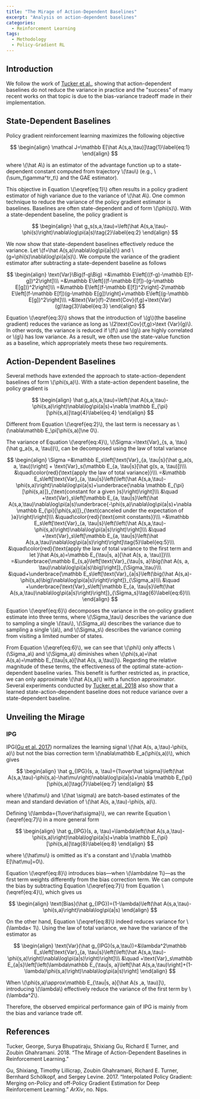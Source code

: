 ```yaml
---
title: "The Mirage of Action-Dependent Baselines"
excerpt: "Analysis on action-dependent baselines"
categories:
  - Reinforcement Learning
tags:
  - Methodology
  - Policy-Gradient RL
---
```


## Introduction

We follow the work of [Tucker et al.](#ref1), showing that action-dependent baselines do not reduce the variance in practice and the "success" of many recent works on that topic is due to the bias-variance tradeoff made in their implementation.

## State-Dependent Baselines

Policy gradient reinforcement learning maximizes the following objective

$$
\begin{align}
\mathcal J=\mathbb E[\hat A(s,a,\tau)]\tag{1}\label{eq:1}
\end{align}
$$

where \\(\hat A\\) is an estimator of the advantage function up to a state-dependent constant computed from trajectory \\(\tau\\) (e.g., \\(\sum_t\gamma^tr_t\\) and the GAE estimator).

This objective in Equation \\(\eqref{eq:1}\\) often results in a policy gradient estimator of high variance due to the variance of \\(\hat A\\). One common technique to reduce the variance of the policy gradient estimator is baselines. Baselines are often state-dependent and of form \\(\phi(s)\\). With a state-dependent baseline, the policy gradient is

$$
\begin{align}
\hat g_s(s,a,\tau)=\left(\hat A(s,a,\tau)-\phi(s)\right)\nabla\log\pi(a|s)\tag{2}\label{eq:2}
\end{align}
$$

We now show that state-dependent baselines effectively reduce the variance. Let \\(f=\hat A(s,a)\nabla\log\pi(a|s)\\) and \\(g=\phi(s)\nabla\log\pi(a|s)\\). We compute the variance of the gradient estimator after subtracting a state-dependent baseline as follows

$$
\begin{align}
\text{Var}\Big(f-g\Big)
=&\mathbb E\left[((f-g)-\mathbb E[f-g])^2\right]\\\
=&\mathbb E\left[((f-\mathbb E[f])-(g-\mathbb E[g]))^2\right]\\\
=&\mathbb E\left[(f-\mathbb E[f])^2\right]-2\mathbb E\left[(f-\mathbb E[f])(g-\mathbb E[g])\right]+\mathbb E\left[(g-\mathbb E[g])^2\right]\\\
=&\text{Var}(f)-2\text{Cov}(f,g)+\text{Var}(g)\tag{3}\label{eq:3}
\end{align}
$$

Equation \\(\eqref{eq:3}\\) shows that the introduction of \\(g\\)(the baseline gradient) reduces the variance as long as \\(2\text{Cov}(f,g)>\text {Var}(g)\\). In other words, the variance is reduced if \\(f\\) and \\(g\\) are highly correlated or \\(g\\) has low variance. As a result, we often use the state-value function as a baseline, which appropriately meets these two requirements.

## Action-Dependent Baselines

Several methods have extended the approach to state-action-dependent baselines of form \\(\phi(s,a)\\). With a state-action dependent baseline, the policy gradient is

$$
\begin{align}
\hat g_a(s,a,\tau)=\left(\hat A(s,a,\tau)-\phi(s,a)\right)\nabla\log\pi(a|s)+\nabla \mathbb E_{\pi}[\phi(s,a)]\tag{4}\label{eq:4}
\end{align}
$$

Different from Equation \\(\eqref{eq:2}\\), the last term is necessary as \\(\nabla\mathbb E_\pi[\phi(s,a)]\ne 0\\).

The variance of Equation \\(\eqref{eq:4}\\), \\(\Sigma:=\text{Var}_{s, a, \tau}(\hat g_a(s, a, \tau))\\), can be decomposed using the law of total variance

$$
\begin{align}
\Sigma
=&\mathbb E_s\left[\text{Var}_{a, \tau|s}(\hat g_a(s, a, \tau))\right] + \text{Var}_s(\mathbb E_{a, \tau|s}[\hat g(s, a, \tau)])\\\
&\quad\color{red}{\text{apply the law of total variance}}\\\
=&\mathbb E_s\left[\text{Var}_{a, \tau|s}\left(\left(\hat A(s,a,\tau)-\phi(s,a)\right)\nabla\log\pi(a|s)+\underbrace{\nabla \mathbb E_{\pi}[\phi(s,a)]}_{\text{constant for a given }s}\right)\right]\\\
&\quad +\text{Var}_s\left[\mathbb E_{a, \tau|s}\left(\hat A(s,a,\tau)\nabla\log\pi(a|s)\underbrace{-\phi(s,a)\nabla\log\pi(a|s)+\nabla \mathbb E_{\pi}[\phi(s,a)]}_{\text{canceled under the expectation of }a}\right)\right]\\\
&\quad\color{red}{\text{omit constants}}\\\
=&\mathbb E_s\left[\text{Var}_{a, \tau|s}\left(\left(\hat A(s,a,\tau)-\phi(s,a)\right)\nabla\log\pi(a|s)\right)\right]\\\
&\quad +\text{Var}_s\left[\mathbb E_{a, \tau|s}\left(\hat A(s,a,\tau)\nabla\log\pi(a|s)\right)\right]\tag{5}\label{eq:5}\\\
&\quad\color{red}{\text{apply the law of total variance to the first term and let }\hat A(s,a)=\mathbb E_{\tau|s, a}[\hat A(s, a, \tau)]}\\\
=&\underbrace{\mathbb E_{s,a}\left[\text{Var}_{\tau|s, a}\big(\hat A(s, a, \tau)\nabla\log\pi(a|s)\big)\right]}_{\Sigma_\tau}\\\
&\quad+\underbrace{\mathbb E_s\left[\text{Var}_{a|s}\left(\big(\hat A(s,a)-\phi(s,a)\big)\nabla\log\pi(a|s)\right)\right]}_{\Sigma_a}\\\
&\quad +\underbrace{\text{Var}_s\left[\mathbb E_{a, \tau|s}\left(\hat A(s,a,\tau)\nabla\log\pi(a|s)\right)\right]}_{\Sigma_s}\tag{6}\label{eq:6}\\\
\end{align}
$$

Equation \\(\eqref{eq:6}\\) decomposes the variance in the on-policy gradient estimate into three terms, where \\(\Sigma_\tau\\) describes the variance due to sampling a single \\(\tau\\), \\(\Sigma_a\\) describes the variance due to sampling a single \\(a\\), and \\(\Sigma_s\\) describes the variance coming from visiting a limited number of states.

From Equation \\(\eqref{eq:6}\\), we can see that \\(\phi\\) only affects \\(\Sigma_a\\) and \\(\Sigma_a\\) diminishes when \\(\phi(s,a)=\hat A(s,a)=\mathbb E_{\tau|s,a}[\hat A(s, a,\tau)]\\). Regarding the relative magnitude of these terms, the effectiveness of the optimal state-action-dependent baseline varies. This benefit is further restricted as, in practice, we can only approximate \\(\hat A(s,a)\\) with a function approximator. Several experiments conducted by [Tucker et al. 2018](#ref1) also show that a learned state-action-dependent baseline does not reduce variance over a state-dependent baseline.

## Unveiling the Mirage

### IPG

IPG([Gu et al. 2017](#ref2)) normalizes the learning signal \\(\hat A(s, a,\tau)-\phi(s, a)\\) but not the bias correction term \\(\nabla\mathbb E_a(\phi(s,a))\\), which gives

$$
\begin{align}
\hat g_{IPG}(s, a, \tau)={1\over\hat \sigma}\left(\hat A(s,a,\tau)-\phi(s,a)-\hat\mu\right)\nabla\log\pi(a|s)+\nabla \mathbb E_{\pi}[\phi(s,a)]\tag{7}\label{eq:7}
\end{align}
$$

where \\(\hat\mu\\) and \\(\hat \sigma\\) are batch-based estimates of the mean and standard deviation of \\(\hat A(s, a,\tau)-\phi(s, a)\\). 

Defining \\(\lambda={1\over\hat\sigma}\\), we can rewrite Equation \\(\eqref{eq:7}\\) in a more general form

$$
\begin{align}
\hat g_{IPG}(s, a, \tau)=\lambda\left(\hat A(s,a,\tau)-\phi(s,a)\right)\nabla\log\pi(a|s)+\nabla \mathbb E_{\pi}[\phi(s,a)]\tag{8}\label{eq:8}
\end{align}
$$

where \\(\hat\mu\\) is omitted as it's a constant and \\(\nabla \mathbb E[\hat\mu]=0\\).

Equation \\(\eqref{eq:8}\\) introduces bias—when \\(\lambda\ne 1\\)—as the first term weights differently from the bias correction term. We can compute the bias by subtracting Equation \\(\eqref{eq:7}\\) from Equation \\(\eqref{eq:4}\\), which gives us

$$
\begin{align}
\text{Bias}(\hat g_{IPG})=(1-\lambda)\left(\hat A(s,a,\tau)-\phi(s,a)\right)\nabla\log\pi(a|s)
\end{align}
$$

On the other hand, Equation \\(\eqref{eq:8}\\) indeed reduces variance for \\(\lambda< 1\\). Using the law of total variance, we have the variance of the estimator as

$$
\begin{align}
\text{Var}(\hat g_{IPG}(s,a,\tau))=&\lambda^2\mathbb E_s\left[\text{Var}_{a, \tau|s}\left(\left(\hat A(s,a,\tau)-\phi(s,a)\right)\nabla\log\pi(a|s)\right)\right]\\\
&\quad +\text{Var}_s\mathbb E_{a|s}\left[\left(\lambda\mathbb E_{\tau|s, a}\left[\hat A(s,a,\tau)\right]+(1-\lambda)\phi(s,a)\right)\nabla\log\pi(a|s)\right]
\end{align}
$$

When \\(\phi(s,a)\approx\mathbb E_{\tau|s, a}[\hat A(s ,a, \tau)]\\), introducing \\(\lambda\\) effectively reduce the variance of the first term by \\(\lambda^2\\).

Therefore, the observed empirical performance gain of IPG is mainly from the bias and variance trade off.

## References

<a name="ref1"></a>Tucker, George, Surya Bhupatiraju, Shixiang Gu, Richard E Turner, and Zoubin Ghahramani. 2018. “The Mirage of Action-Dependent Baselines in Reinforcement Learning.”

<a name="ref2"></a>Gu, Shixiang, Timothy Lillicrap, Zoubin Ghahramani, Richard E. Turner, Bernhard Schölkopf, and Sergey Levine. 2017. “Interpolated Policy Gradient: Merging on-Policy and off-Policy Gradient Estimation for Deep Reinforcement Learning.” *ArXiv*, no. Nips.